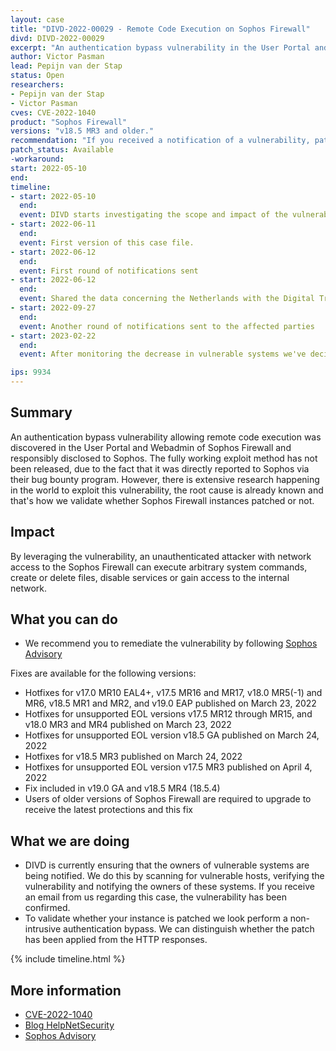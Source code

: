 ```yaml
---
layout: case
title: "DIVD-2022-00029 - Remote Code Execution on Sophos Firewall"
divd: DIVD-2022-00029
excerpt: "An authentication bypass vulnerability in the User Portal and Webadmin allows a remote attacker to execute code in Sophos Firewall version v18.5 MR3 and older."
author: Victor Pasman
lead: Pepijn van der Stap
status: Open
researchers:
- Pepijn van der Stap
- Victor Pasman
cves: CVE-2022-1040
product: "Sophos Firewall"
versions: "v18.5 MR3 and older."
recommendation: "If you received a notification of a vulnerability, patch your system with the information provided in this notification."
patch_status: Available
-workaround:
start: 2022-05-10
end:
timeline:
- start: 2022-05-10
  end:
  event: DIVD starts investigating the scope and impact of the vulnerability.
- start: 2022-06-11
  end:	
  event: First version of this case file.
- start: 2022-06-12
  end:
  event: First round of notifications sent
- start: 2022-06-12
  end:
  event: Shared the data concerning the Netherlands with the Digital Trust Center and the Dutch Security Clearing House (Security Meldpunt)
- start: 2022-09-27
  end:
  event: Another round of notifications sent to the affected parties
- start: 2023-02-22
  end:
  event: After monitoring the decrease in vulnerable systems we've decided to close this case.

ips: 9934
---
```


## Summary
An authentication bypass vulnerability allowing remote code execution was discovered in the User Portal and Webadmin of Sophos Firewall and responsibly disclosed to Sophos. The fully working exploit method has not been released, due to the fact that it was directly reported to Sophos via their bug bounty program. However, there is extensive research happening in the world to exploit this vulnerability, the root cause is already known and that's how we validate whether Sophos Firewall instances patched or not. 

## Impact
By leveraging the vulnerability, an unauthenticated attacker with network access to the Sophos Firewall can execute arbitrary system commands, create or delete files, disable services or gain access to the internal network.

## What you can do

* We recommend you to remediate the vulnerability by following [Sophos Advisory](https://www.sophos.com/en-us/security-advisories/sophos-sa-20220325-sfos-rce)

Fixes are available for the following versions: 
- Hotfixes for v17.0 MR10 EAL4+, v17.5 MR16 and MR17, v18.0 MR5(-1) and MR6, v18.5 MR1 and MR2, and v19.0 EAP published on March 23, 2022
- Hotfixes for unsupported EOL versions v17.5 MR12 through MR15, and v18.0 MR3 and MR4 published on March 23, 2022
- Hotfixes for unsupported EOL version v18.5 GA published on March 24, 2022
- Hotfixes for v18.5 MR3 published on March 24, 2022
- Hotfixes for unsupported EOL version v17.5 MR3 published on April 4, 2022
- Fix included in v19.0 GA and v18.5 MR4 (18.5.4)
- Users of older versions of Sophos Firewall are required to upgrade to receive the latest protections and this fix

## What we are doing

* DIVD is currently ensuring that the owners of vulnerable systems are being notified. We do this by scanning for vulnerable hosts, verifying the vulnerability and notifying the owners of these systems. If you receive an email from us regarding this case, the vulnerability has been confirmed.
* To validate whether your instance is patched we look perform a non-intrusive authentication bypass. We can distinguish whether the patch has been applied from the HTTP responses.

{% include timeline.html %}

## More information

* [CVE-2022-1040](https://cve.mitre.org/cgi-bin/cvename.cgi?name=CVE-2022-1040)
* [Blog HelpNetSecurity](https://www.helpnetsecurity.com/2022/03/29/cve-2022-1040/) 
* [Sophos Advisory](https://www.sophos.com/en-us/security-advisories/sophos-sa-20220325-sfos-rce)
